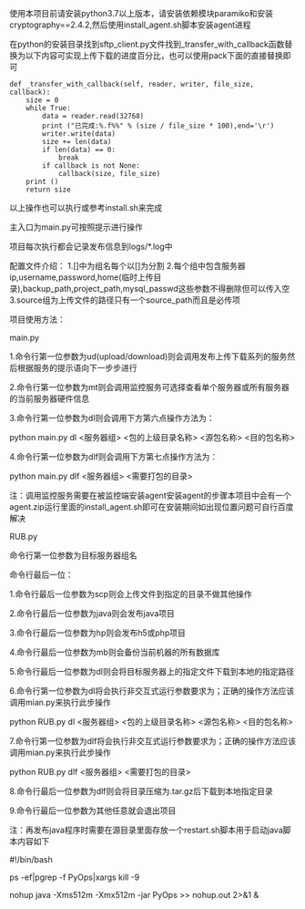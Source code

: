 使用本项目前请安装python3.7以上版本，请安装依赖模块paramiko和安装cryptography==2.4.2,然后使用install_agent.sh脚本安装agent进程

在python的安装目录找到sftp_client.py文件找到_transfer_with_callback函数替换为以下内容可实现上传下载的进度百分比，也可以使用pack下面的直接替换即可

    def _transfer_with_callback(self, reader, writer, file_size, callback):
        size = 0
        while True:
            data = reader.read(32768)
            print ("已完成:%.f%%" % (size / file_size * 100),end='\r')
            writer.write(data)
            size += len(data)
            if len(data) == 0:
                break
            if callback is not None:
                callback(size, file_size)
        print ()
        return size


以上操作也可以执行或参考install.sh来完成

主入口为main.py可按照提示进行操作

项目每次执行都会记录发布信息到logs/*.log中

配置文件介绍：
1.[]中为组名每个以[]为分割
2.每个组中包含服务器ip,username,password,home(临时上传目录),backup_path,project_path,mysql_passwd这些参数不得删除但可以传入空
3.source组为上传文件的路径只有一个source_path而且是必传项

项目使用方法：

main.py

1.命令行第一位参数为ud(upload/download)则会调用发布上传下载系列的服务然后根据服务的提示语向下一步步进行

2.命令行第一位参数为mt则会调用监控服务可选择查看单个服务器或所有服务器的当前服务器硬件信息

3.命令行第一位参数为dl则会调用下方第六点操作方法为：

python main.py dl <服务器组> <包的上级目录名称> <源包名称> <目的包名称>

4.命令行第一位参数为dlf则会调用下方第七点操作方法为：

python main.py dlf <服务器组> <需要打包的目录>

注：调用监控服务需要在被监控端安装agent安装agent的步骤本项目中会有一个agent.zip运行里面的install_agent.sh即可在安装期间如出现位置问题可自行百度解决


RUB.py

命令行第一位参数为目标服务器组名

命令行最后一位：

1.命令行最后一位参数为scp则会上传文件到指定的目录不做其他操作

2.命令行最后一位参数为java则会发布java项目

3.命令行最后一位参数为hp则会发布h5或php项目

4.命令行最后一位参数为mb则会备份当前机器的所有数据库

5.命令行最后一位参数为dl则会将目标服务器上的指定文件下载到本地的指定路径

6.命令行第一位参数为dl将会执行非交互式运行参数要求为；正确的操作方法应该调用mian.py来执行此步操作

python RUB.py dl <服务器组> <包的上级目录名称> <源包名称> <目的包名称>

7.命令行第一位参数为dlf将会执行非交互式运行参数要求为；正确的操作方法应该调用mian.py来执行此步操作

python RUB.py dlf <服务器组> <需要打包的目录>

8.命令行最后一位参数为dlf则会将目录压缩为.tar.gz后下载到本地指定目录

9.命令行最后一位参数为其他任意就会退出项目



注：再发布java程序时需要在源目录里面存放一个restart.sh脚本用于启动java脚本内容如下

#!/bin/bash

ps -ef|pgrep -f PyOps|xargs kill -9

nohup java -Xms512m -Xmx512m -jar PyOps >> nohup.out 2>&1 &
